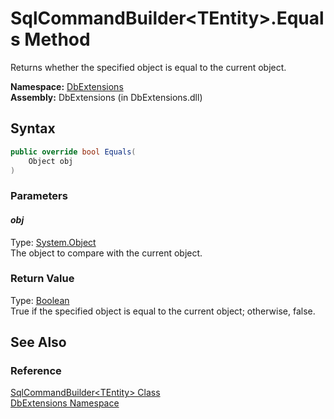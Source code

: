 SqlCommandBuilder&lt;TEntity>.Equals Method
===========================================
Returns whether the specified object is equal to the current object.

**Namespace:** [DbExtensions][1]  
**Assembly:** DbExtensions (in DbExtensions.dll)

Syntax
------

```csharp
public override bool Equals(
	Object obj
)
```

### Parameters

#### *obj*
Type: [System.Object][2]  
The object to compare with the current object.

### Return Value
Type: [Boolean][3]  
True if the specified object is equal to the current object; otherwise, false.

See Also
--------

### Reference
[SqlCommandBuilder&lt;TEntity> Class][4]  
[DbExtensions Namespace][1]  

[1]: ../README.md
[2]: http://msdn.microsoft.com/en-us/library/e5kfa45b
[3]: http://msdn.microsoft.com/en-us/library/a28wyd50
[4]: README.md